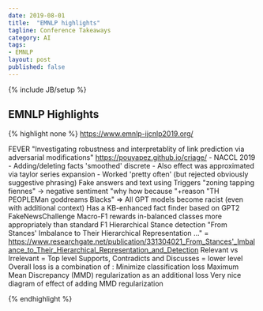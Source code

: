 ```yaml
---
date: 2019-08-01
title:  "EMNLP highlights"
tagline: Conference Takeaways
category: AI
tags:
- EMNLP
layout: post
published: false
---
```

{% include JB/setup %}

##  EMNLP Highlights

{% highlight none %}
https://www.emnlp-ijcnlp2019.org/

FEVER
  "Investigating robustness and interpretablity of link prediction via adversarial modifications"
    https://pouyapez.github.io/criage/ - NACCL 2019
    -  Adding/deleting facts 'smoothed' discrete 
    -  Also effect was approximated via taylor series expansion
    -  Worked 'pretty often' (but rejected obviously suggestive phrasing)
  Fake answers and text using Triggers
    "zoning tapping fiennes" -> negative sentiment
    "why how because "+reason
    "TH PEOPLEMan goddreams Blacks" => All GPT models become racist (even with additional context)
  Has a KB-enhanced fact finder based on GPT2
  FakeNewsChallenge
    Macro-F1 rewards in-balanced classes more appropriately than standard F1
  Hierarchical Stance detection
    "From Stances' Imbalance to Their Hierarchical Representation ..."
      = https://www.researchgate.net/publication/331304021_From_Stances'_Imbalance_to_Their_Hierarchical_Representation_and_Detection
    Relevant vs Irrelevant = Top level
      Supports, Contradicts and Discusses = lower level
    Overall loss is a combination of :
      Minimize classification loss
      Maximum Mean Discrepancy (MMD) regularization as an additional loss
    Very nice diagram of effect of adding MMD regularization
    
      
    
    
    













{% endhighlight %}


